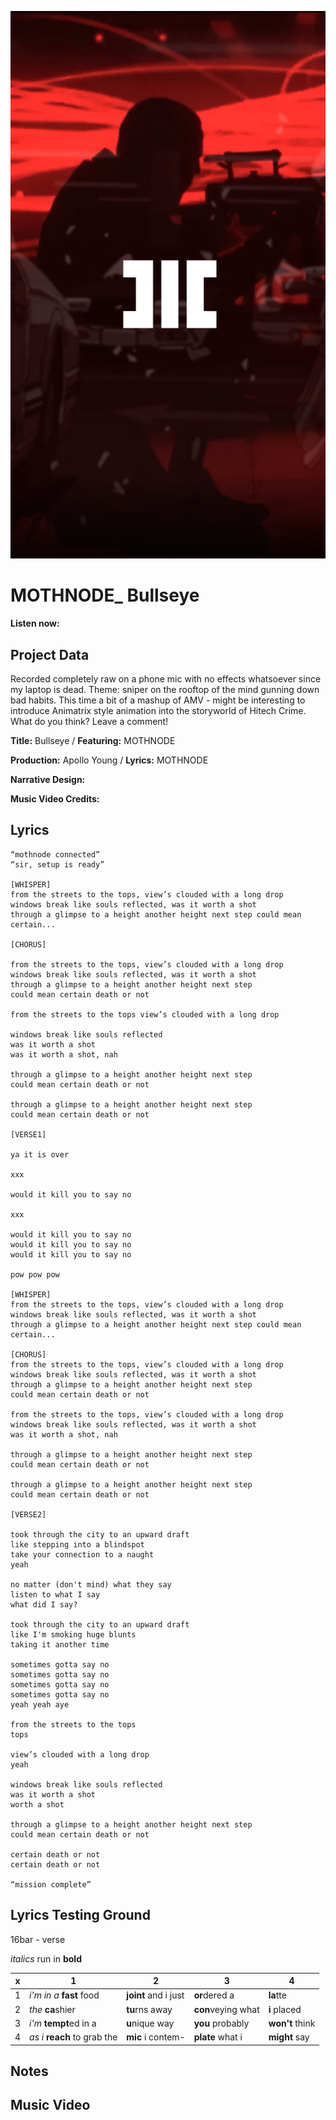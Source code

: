 ![](github-cover-bullseye.png)

# MOTHNODE_ Bullseye

**Listen now:** 

## Project Data

Recorded completely raw on a phone mic with no effects whatsoever since my laptop is dead. Theme: sniper on the rooftop of the mind gunning down bad habits. This time a bit of a mashup of AMV - might be interesting to introduce Animatrix style animation into the storyworld of Hitech Crime. What do you think? Leave a comment!

**Title:** Bullseye / **Featuring:** MOTHNODE

**Production:** Apollo Young  / **Lyrics:** MOTHNODE

**Narrative Design:**

**Music Video Credits:**

## Lyrics

```
“mothnode connected”
“sir, setup is ready”

[WHISPER] 
from the streets to the tops, view’s clouded with a long drop
windows break like souls reflected, was it worth a shot
through a glimpse to a height another height next step could mean certain...

[CHORUS]

from the streets to the tops, view’s clouded with a long drop
windows break like souls reflected, was it worth a shot
through a glimpse to a height another height next step
could mean certain death or not

from the streets to the tops view’s clouded with a long drop

windows break like souls reflected
was it worth a shot
was it worth a shot, nah

through a glimpse to a height another height next step
could mean certain death or not

through a glimpse to a height another height next step
could mean certain death or not

[VERSE1]

ya it is over

xxx

would it kill you to say no

xxx

would it kill you to say no
would it kill you to say no
would it kill you to say no

pow pow pow

[WHISPER]
from the streets to the tops, view’s clouded with a long drop
windows break like souls reflected, was it worth a shot
through a glimpse to a height another height next step could mean certain...

[CHORUS]
from the streets to the tops, view’s clouded with a long drop
windows break like souls reflected, was it worth a shot
through a glimpse to a height another height next step
could mean certain death or not

from the streets to the tops, view’s clouded with a long drop
windows break like souls reflected, was it worth a shot
was it worth a shot, nah

through a glimpse to a height another height next step
could mean certain death or not

through a glimpse to a height another height next step
could mean certain death or not

[VERSE2]

took through the city to an upward draft
like stepping into a blindspot
take your connection to a naught
yeah

no matter (don't mind) what they say
listen to what I say
what did I say?

took through the city to an upward draft
like I'm smoking huge blunts
taking it another time

sometimes gotta say no
sometimes gotta say no
sometimes gotta say no
sometimes gotta say no
yeah yeah aye

from the streets to the tops 
tops

view’s clouded with a long drop
yeah

windows break like souls reflected 
was it worth a shot
worth a shot

through a glimpse to a height another height next step
could mean certain death or not

certain death or not
certain death or not

“mission complete”

```

## Lyrics Testing Ground

16bar - verse

*italics* run in
**bold**

| x | 1 | 2 | 3 | 4 |
|---|---|---|---|---|
| 1 | *i'm in a* **fast** food | **joint** and i just  | **or**dered a  | **la**tte  |
| 2 | *the* **ca**shier | **tu**rns away  |  **con**veying what |  **i** placed |
| 3 | *i'm* **tempt**ed in a | **u**nique way  |  **you** probably |  **won't** think |
| 4 | *as i* **reach** to grab the |  **mic** i contem-  | **plate** what i | **might** say |

## Notes

## Music Video
